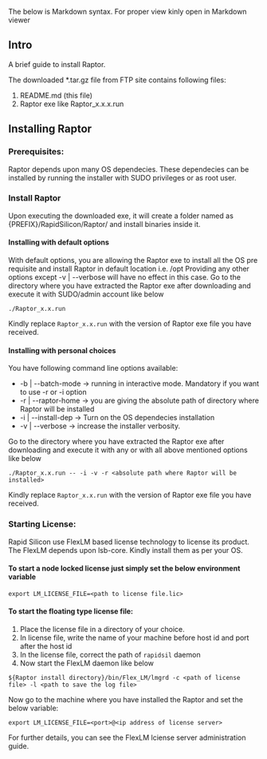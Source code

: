 The below is Markdown syntax. For proper view kinly open in Markdown viewer
## Intro 
A brief guide to install Raptor.

The downloaded *.tar.gz file from FTP site contains following files:

1. README.md (this file)
2. Raptor exe like Raptor_x.x.x.run

## Installing Raptor

### Prerequisites:

Raptor depends upon many OS dependecies. These dependecies can be installed by running the installer with SUDO privileges or as root user.

### Install Raptor

Upon executing the downloaded exe, it will create a folder named as {PREFIX}/RapidSilicon/Raptor/<release> and install binaries inside it.

#### Installing with default options

With default options, you are allowing the Raptor exe to install all the OS pre requisite and install Raptor in default location i.e. /opt
Providing any other options except -v | --verbose will have no effect in this case.
Go to the directory where you have extracted the Raptor exe after downloading and execute it with SUDO/admin account like below

```
./Raptor_x.x.run
```
Kindly replace `Raptor_x.x.run` with the version of Raptor exe file you have received.

#### Installing with personal choices

You have following command line options available:

* -b | --batch-mode   -> running in interactive mode. Mandatory if you want to use -r or -i option
* -r | --raptor-home  -> you are giving the absolute path of directory where Raptor will be installed
* -i | --install-dep  -> Turn on the OS dependecies installation
* -v | --verbose      -> increase the installer verbosity.

Go to the directory where you have extracted the Raptor exe after downloading and execute it with any or with all above mentioned options like below

```
./Raptor_x.x.run -- -i -v -r <absolute path where Raptor will be installed>
``` 

Kindly replace `Raptor_x.x.run` with the version of Raptor exe file you have received.

### Starting License:

Rapid Silicon use FlexLM based license technology to license its product. The FlexLM depends upon lsb-core. Kindly install them as per your OS.

#### To start a node locked license just simply set the below environment variable

```
export LM_LICENSE_FILE=<path to license file.lic>
```

#### To start the floating type license file:

1. Place the license file in a directory of your choice.
2. In license file, write the name of your machine before host id and port after the host id
3. In the license file, correct the path of `rapidsil` daemon 
4. Now start the FlexLM daemon like below

```
${Raptor install directory}/bin/Flex_LM/lmgrd -c <path of license file> -l <path to save the log file>
```

Now go to the machine where you have installed the Raptor and set the below variable:

```
export LM_LICENSE_FILE=<port>@<ip address of license server>
```

For further details, you can see the FlexLM lciense server administration guide.